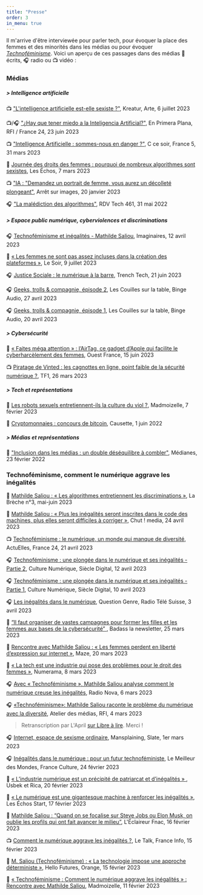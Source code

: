 ```yaml
---
title: "Presse"
order: 3
in_menu: true
---
```

Il m'arrive d'être interviewée pour parler tech, pour évoquer la place des femmes et des minorités dans les médias ou pour évoquer [_Technoféminisme_](https://www.grasset.fr/livres/technofeminisme-9782246828822). Voici un aperçu de ces passages dans des médias 📰 écrits, 🎧 radio ou 📺 vidéo :

### Médias
##### > Intelligence artificielle
📺 ["L'intelligence artificielle est-elle sexiste ?"](https://www.arte.tv/fr/videos/113219-006-A/l-intelligence-artificielle-est-elle-sexiste/), Kreatur, Arte, 6 juillet 2023

📺/🎧 ["¿Hay que tener miedo a la Inteligencia Artificial?"](https://www.rfi.fr/es/programas/en-primera-plana/20230623-hay-que-tener-miedo-a-la-inteligencia-artificial), En Primera Plana, RFI / France 24, 23 juin 2023

📺 ["Intelligence Artificielle : sommes-nous en danger ?"](https://www.france.tv/france-5/c-ce-soir/c-ce-soir-saison-3/4725334-intelligence-artificielle-sommes-nous-en-danger.html), C ce soir, France 5, 31 mars 2023

📰 [Journée des droits des femmes : pourquoi de nombreux algorithmes sont sexistes](https://www.lesechos.fr/tech-medias/hightech/journee-de-la-femme-pourquoi-de-nombreux-algorithmes-sont-sexistes-1912930), Les Échos, 7 mars 2023

📺 ["IA : "Demandez un portrait de femme, vous aurez un décolleté plongeant"](https://www.arretsurimages.net/emissions/arret-sur-images/ia-demandez-un-portrait-de-femme-vous-aurez-un-decollete-plongeant), Arrêt sur images, 20 janvier 2023

🎧 ["La malédiction des algorithmes"](https://frenchspin.fr/2022/05/rdv-tech-461-la-malediction-des-algorithmes/), RDV Tech 461, 31 mai 2022

##### > Espace public numérique, cyberviolences et discriminations
🎧 [Technoféminisme et inégalités - Mathilde Saliou](https://open.spotify.com/episode/0An7Lc8EnlKe6PGDtQQqZR), Imaginaires, 12 avril 2023

📰 [« Les femmes ne sont pas assez incluses dans la création des plateformes »](https://www.lesoir.be/524484/article/2023-07-09/les-femmes-ne-sont-pas-assez-incluses-dans-la-creation-des-plateformes), Le Soir, 9 juillet 2023

🎧 [Justice Sociale : le numérique à la barre](https://trench-tech.fr/podcast/episode/mathilde-saliou-justice-sociale-le-numerique-a-la-barre/), Trench Tech, 21 juin 2023

🎧 [Geeks, trolls & compagnie, épisode 2](https://www.binge.audio/podcast/les-couilles-sur-la-table/geeks-trolls-cie-2-2), Les Couilles sur la table, Binge Audio, 27 avril 2023

🎧 [Geeks, trolls & compagnie, épisode 1](https://www.binge.audio/podcast/les-couilles-sur-la-table/geeks-trolls-cie-1-2), Les Couilles sur la table, Binge Audio, 20 avril 2023

##### > Cybersécurité
📰 [« Faites méga attention » : l’AirTag, ce gadget d’Apple qui facilite le cyberharcèlement des femmes](https://www.ouest-france.fr/high-tech/apple/faites-mega-attention-lairtag-dapple-ce-gadget-qui-facilite-le-cyberharcelement-des-femmes-ae2da88a-0ab0-11ee-8e64-75fa9f3906ed), Ouest France, 15 juin 2023

📺 [Piratage de Vinted : les cagnottes en ligne, point faible de la sécurité numérique ?](https://www.tf1info.fr/conso/video-piratage-de-vinted-les-cagnottes-en-ligne-point-faible-de-la-securite-numerique-2252084.html), TF1, 26 mars 2023

##### > Tech et représentations
📰 [Les robots sexuels entretiennent-ils la culture du viol ?](https://www.madmoizelle.com/les-robots-sexuels-entretiennent-ils-la-culturel-du-viol-1491411), Madmoizelle, 7 février 2023

📰 [Cryptomonnaies : concours de bitcoin](https://www.causette.fr/societe/en-france/cryptomonnaies-concours-de-bitcoins), Causette, 1 juin 2022

##### > Médias et représentations
📰 ["Inclusion dans les médias : un double déséquilibre à combler"](https://www.medianes.org/inclusion-dans-les-medias-un-double-desequilibre-a-combler/), Médianes, 23 février 2022


### Technoféminisme, comment le numérique aggrave les inégalités
📰 [Mathilde Saliou : « Les algorithmes entretiennent les discriminations »](https://journal-labreche.fr/numeros-parus/), La Brèche n°3, mai-juin 2023

📰 [Mathilde Saliou : « Plus les inégalités seront inscrites dans le code des machines, plus elles seront difficiles à corriger »](https://chut.media/influence/mathilde-saliou-plus-les-inegalites-seront-inscrites-dans-le-code-des-machines-plus-elles-seront-difficiles-a-corriger/), Chut ! media, 24 avril 2023

📺 [Technoféminisme : le numérique, un monde qui manque de diversité](https://www.france24.com/fr/%C3%A9missions/actuelles/20230421-t%C3%A9chnof%C3%A9minisme-le-num%C3%A9rique-un-monde-qui-manque-de-diversit%C3%A9), ActuElles, France 24, 21 avril 2023

🎧 [Technoféminisme : une plongée dans le numérique et ses inégalités - Partie 2](https://shows.acast.com/siecle-digital-culture-numerique/episodes/technofeminisme-plongee-dans-le-numerique-et-ses-inegalites), Culture Numérique, Siècle Digital, 12 avril 2023

🎧 [Technoféminisme : une plongée dans le numérique et ses inégalités - Partie 1](https://shows.acast.com/siecle-digital-culture-numerique/episodes/technofeminisme-une-plongee-dans-le-numerique-et-ses-inegali), Culture Numérique, Siècle Digital, 10 avril 2023

🎧 [Les inégalités dans le numérique](https://www.rts.ch/audio-podcast/2023/audio/les-inegalites-dans-le-numerique-26113900.html), Question Genre, Radio Télé Suisse, 3 avril 2023

📰 [“Il faut organiser de vastes campagnes pour former les filles et les femmes aux bases de la cybersécurité” ](https://87eot.r.ag.d.sendibm3.com/mk/mr/50fMaIvH3r6uz802MfjeUrDweYbrxeaQ2jZEzLA5MpZGLmjaujt712RnT0jXG0A6GZiH6rWN1QxuMtHzLa9dC0Pi6bspfesUMBvPjhdL2RW8Q1nNE8T_uCAxzeoC1gCVOVAzZOav), Badass la newsletter, 25 mars 2023

📰 [Rencontre avec Mathilde Saliou : « Les femmes perdent en liberté d’expression sur internet »](https://maze.fr/2023/03/rencontre-avec-mathilde-saliou-les-femmes-perdent-en-liberte-dexpression-sur-internet/), Maze, 20 mars 2023

📰 [« La tech est une industrie qui pose des problèmes pour le droit des femmes »](https://www.numerama.com/politique/1295330-il-faut-plus-de-figures-de-femmes-associees-a-la-tech-dans-nos-imaginaires.html), Numerama, 8 mars 2023

🎧 [Avec « Technoféminisme », Mathilde Saliou analyse comment le numérique creuse les inégalités](https://www.nova.fr/tech/avec-technofeminisme-mathilde-saliou-analyse-comment-le-numerique-creuse-les-inegalites-219453-06-03-2023/), Radio Nova, 6 mars 2023

🎧 [«Technoféminisme»: Mathilde Saliou raconte le problème du numérique avec la diversité](https://www.rfi.fr/fr/podcasts/atelier-des-m%C3%A9dias/20230304-technof%C3%A9minisme-mathilde-saliou-raconte-le-probl%C3%A8me-du-num%C3%A9rique-avec-la-diversit%C3%A9), Atelier des médias, RFI, 4 mars 2023
> Retranscription par L'April [sur Libre à lire](https://www.librealire.org/technofeminisme-mathilde-saliou-raconte-le-probleme-du-numerique-avec-la-diversite#avertissement-). Merci !

🎧 [Internet, espace de sexisme ordinaire](https://www.slate.fr/audio/mansplaining/internet-espace-sexisme-ordinaire-mathilde-saliou-technofeminisme-place-femmes-minorites-internet-109), Mansplaining, Slate, 1er mars 2023

🎧 [Inégalités dans le numérique : pour un futur technoféministe](https://www.radiofrance.fr/franceculture/podcasts/le-meilleur-des-mondes/inegalites-dans-le-numerique-pour-un-futur-technofeministe-7166073), Le Meilleur des Mondes, France Culture, 24 février 2023

📰 [ « L’industrie numérique est un précipité de patriarcat et d’inégalités » ](https://usbeketrica.com/fr/article/l-industrie-du-numerique-est-un-petit-precipite-de-patriarcat-et-de-logique-d-inegalites), Usbek et Rica, 20 février 2023

📰 [« Le numérique est une gigantesque machine à renforcer les inégalités »](https://start.lesechos.fr/societe/egalite-diversite/le-numerique-est-une-gigantesque-machine-a-renforcer-les-inegalites-1907845), Les Échos Start, 17 février 2023

📰 [Mathilde Saliou : “Quand on se focalise sur Steve Jobs ou Elon Musk, on oublie les profils qui ont fait avancer le milieu”](https://leclaireur.fnac.com/article/242118-mathilde-saliou-quand-on-se-focalise-sur-steve-jobs-ou-elon-musk-on-oublie-les-profils-qui-ont-fait-avancer-le-milieu/), L'Éclaireur Fnac, 16 février 2023

📺 [Comment le numérique aggrave les inégalités ?](https://www.radiofrance.fr/franceinfo/podcasts/le-talk-franceinfo/comment-le-numerique-agrave-les-inegalites-9674325), Le Talk, France Info, 15 février 2023

📰 [M. Saliou (Technoféminisme) : « La technologie impose une approche déterministe »](https://hellofuture.orange.com/fr/mathilde-saliou-technofeminisme-la-technologie-impose-une-approche-deterministe/), Hello Futures, Orange, 15 février 2023

📰 [« Technoféminisme : Comment le numérique aggrave les inégalités » : Rencontre avec Mathilde Saliou](https://www.madmoizelle.com/techno-feminisme-comment-le-numerique-aggrave-les-inegalites-rencontre-avec-mathilde-saliou-1493643), Madmoizelle, 11 février 2023 